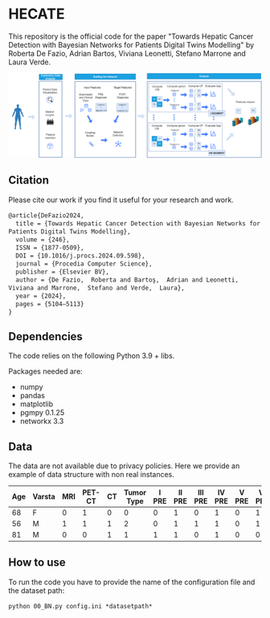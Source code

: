 
# HECATE

This repository is the official code for the paper "Towards Hepatic Cancer Detection with Bayesian Networks for Patients Digital Twins Modelling" by Roberta De Fazio, Adrian Bartos, Viviana Leonetti, Stefano Marrone and Laura Verde.

![Workflow](https://github.com/robidfz/HECATE/blob/main/Figures/LDTH-workflow.png)

## Citation
Please cite our work if you find it useful for your research and work.

```
@article{DeFazio2024,
  title = {Towards Hepatic Cancer Detection with Bayesian Networks for Patients Digital Twins Modelling},
  volume = {246},
  ISSN = {1877-0509},
  DOI = {10.1016/j.procs.2024.09.598},
  journal = {Procedia Computer Science},
  publisher = {Elsevier BV},
  author = {De Fazio,  Roberta and Bartoş,  Adrian and Leonetti,  Viviana and Marrone,  Stefano and Verde,  Laura},
  year = {2024},
  pages = {5104–5113}
}
```

## Dependencies

The code relies on the following Python 3.9 + libs.

Packages needed are:
* numpy
* pandas
* matplotlib
* pgmpy 0.1.25
* networkx 3.3


## Data
The data are not available due to privacy policies.
Here we provide an example of data structure with non real instances.

| Age | Varsta | MRI | PET-CT | CT | Tumor Type | I PRE   | II PRE | III PRE| IV PRE | V PRE | VI PRE  | VII PRE | VIII PRE | I POST | II POST | III POST | IV POST | V POST  | VI POST | VII POST | VIII POST |
|-----|--------|-----|--------|----|------------|---------|--------|--------|--------|-------|---------|---------|----------|--------|---------|----------|---------|---------|---------|----------|-----------|
| 68  | F      | 0   | 1      | 0  | 0          | 0       | 1      | 0      | 1      | 0     | 1       | 0       | 1        | 0      | 1       | 1        | 0       | 0       | 1       | 1        | 1         | 
| 56  | M      | 1   | 1      | 1  | 2          | 0       | 1      | 1      | 1      | 0     | 1       | 0       | 1        | 1      | 1       | 1        | 0       | 0       | 1       | 1        | 1         |
| 81  | M      | 0   | 0      | 1  | 1          | 1       | 1      | 0      | 1      | 0     | 0       | 0       | 1        | 1      | 1       | 0        | 1       | 0       | 1       | 1        | 1         | 


## How to use

To run the code you have to provide the name of the configuration file and the dataset path:

```
python 00_BN.py config.ini *datasetpath*
```



